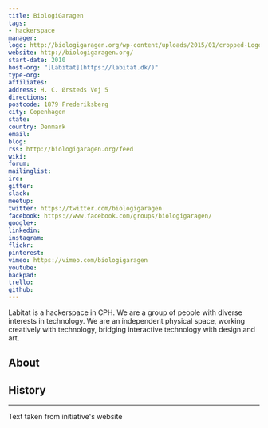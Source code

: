 ```yaml
---
title: BiologiGaragen
tags:
- hackerspace
manager: 
logo: http://biologigaragen.org/wp-content/uploads/2015/01/cropped-Logo-black-no-text-70x70px.png
website: http://biologigaragen.org/
start-date: 2010
host-org: "[Labitat](https://labitat.dk/)"
type-org: 
affiliates: 
address: H. C. Ørsteds Vej 5
directions: 
postcode: 1879 Frederiksberg
city: Copenhagen
state: 
country: Denmark
email: 
blog: 
rss: http://biologigaragen.org/feed
wiki: 
forum: 
mailinglist: 
irc: 
gitter: 
slack: 
meetup: 
twitter: https://twitter.com/biologigaragen
facebook: https://www.facebook.com/groups/biologigaragen/
google+: 
linkedin: 
instagram: 
flickr: 
pinterest: 
vimeo: https://vimeo.com/biologigaragen
youtube: 
hackpad: 
trello: 
github: 
---
```


Labitat is a hackerspace in CPH. We are a group of people with diverse interests in technology. We are an independent physical space, working creatively with technology, bridging interactive technology with design and art.
## About

## History

---
Text taken from initiative's website
